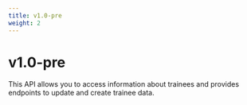 ```yaml
---
title: v1.0-pre
weight: 2
---
```


# v1.0-pre


This API allows you to access information about trainees and provides endpoints to update and create trainee data.